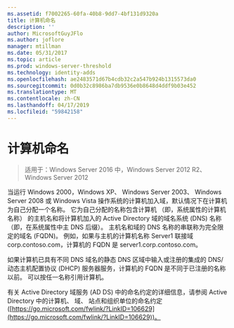 ```yaml
---
ms.assetid: f7002265-60fa-40b8-9dd7-4bf131d9320a
title: 计算机命名
description: ''
author: MicrosoftGuyJFlo
ms.author: joflore
manager: mtillman
ms.date: 05/31/2017
ms.topic: article
ms.prod: windows-server-threshold
ms.technology: identity-adds
ms.openlocfilehash: ae2483571d67b4cdb32c2a547b924b1315573da0
ms.sourcegitcommit: 0d0b32c8986ba7db9536e0b8648d4ddf9b03e452
ms.translationtype: MT
ms.contentlocale: zh-CN
ms.lasthandoff: 04/17/2019
ms.locfileid: "59842158"
---
```

# <a name="computer-naming"></a>计算机命名

>适用于：Windows Server 2016 中，Windows Server 2012 R2、 Windows Server 2012

当运行 Windows 2000，Windows XP、 Windows Server 2003、 Windows Server 2008 或 Windows Vista 操作系统的计算机加入域，默认情况下在计算机为自己分配一个名称。 它为自己分配的名称包含计算机 （即，系统属性的计算机名称） 的主机名和将计算机加入的 Active Directory 域的域名系统 (DNS) 名称 （即，在系统属性中主 DNS 后缀）。 主机名和域的 DNS 名称的串联称为完全限定的域名 (FQDN)。 例如，如果与主机的计算机名称 Server1 联接域 corp.contoso.com，计算机的 FQDN 是 server1.corp.contoso.com。  
  
如果计算机已具有不同 DNS 域名的静态 DNS 区域中输入或注册的集成的 DNS/动态主机配置协议 (DHCP) 服务器服务，计算机的 FQDN 是不同于已注册的名称以前。 可以按任一名称引用计算机。  
  
有关 Active Directory 域服务 (AD DS) 中的命名约定的详细信息，请参阅 Active Directory 中的计算机、 域、 站点和组织单位的命名约定 ([https://go.microsoft.com/fwlink/?LinkID=106629](https://go.microsoft.com/fwlink/?LinkID=106629))。  
  


